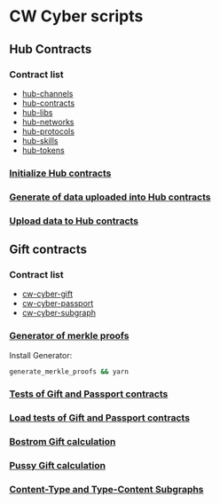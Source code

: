 # CW Cyber scripts

## Hub Contracts

### Contract list

- [hub-channels](https://github.com/cybercongress/cw-cyber/tree/hub/contracts/hub-channels)
- [hub-contracts](https://github.com/cybercongress/cw-cyber/tree/hub/contracts/hub-contracts)
- [hub-libs](https://github.com/cybercongress/cw-cyber/tree/hub/contracts/hub-libs)
- [hub-networks](https://github.com/cybercongress/cw-cyber/tree/hub/contracts/hub-networks)
- [hub-protocols](https://github.com/cybercongress/cw-cyber/tree/hub/contracts/hub-protocols)
- [hub-skills](https://github.com/cybercongress/cw-cyber/tree/hub/contracts/hub-skills)
- [hub-tokens](https://github.com/cybercongress/cw-cyber/tree/hub/contracts/hub-tokens)

### [Initialize Hub contracts](hub_initialize.ipynb)

### [Generate of data uploaded into Hub contracts](hub_generate_upload_data.ipynb)

### [Upload data to Hub contracts](hub_upload_data.ipynb)

## Gift contracts

### Contract list

- [cw-cyber-gift](https://github.com/cybercongress/cw-cybergift/tree/main/contracts/cw-cyber-gift)
- [cw-cyber-passport](https://github.com/cybercongress/cw-cybergift/tree/main/contracts/cw-cyber-passport)
- [cw-cyber-subgraph](https://github.com/cybercongress/cw-cybergift/tree/main/contracts/cw-cyber-subgraph)

### [Generator of merkle proofs](generate_merkle_proofs)
Install Generator:
```bash
generate_merkle_proofs && yarn
```


### [Tests of Gift and Passport contracts](gift_and_passport_contracts_load_testing.ipynb)

### [Load tests of Gift and Passport contracts](gift_and_passport_contracts_load_testing.ipynb)

### [Bostrom Gift calculation](gift_final_merkle_tree.ipynb)

### [Pussy Gift calculation](pussygift_final_merkle_tree.ipynb)

### [Content-Type and Type-Content Subgraphs](upload_content_type_subgraphs.ipynb)